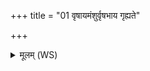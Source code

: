 +++
title = "01 वृषायमंशुर्वृषभाय गृह्यते"

+++
<details><summary>मूलम् (WS)</summary>

वृषायमंशुर्वृषभाय गृह्यते वृषायमुग्रो नृचक्षसे ।  
दिव्यो नर्यो ऽचिक्रदन्महन्नामर्षभस्य यत्ककुत् ॥ १ ॥
</details>